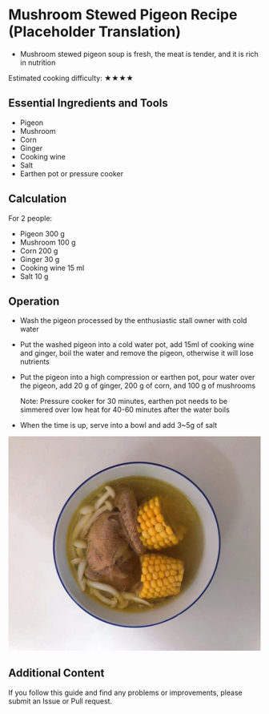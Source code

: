 # Mushroom Stewed Pigeon Recipe (Placeholder Translation)

- Mushroom stewed pigeon soup is fresh, the meat is tender, and it is rich in nutrition

Estimated cooking difficulty: ★★★★

## Essential Ingredients and Tools

*   Pigeon
*   Mushroom
*   Corn
*   Ginger
*   Cooking wine
*   Salt
*   Earthen pot or pressure cooker

## Calculation

For 2 people:

*   Pigeon 300 g
*   Mushroom 100 g
*   Corn 200 g
*   Ginger 30 g
*   Cooking wine 15 ml
*   Salt 10 g

## Operation

*   Wash the pigeon processed by the enthusiastic stall owner with cold water
*   Put the washed pigeon into a cold water pot, add 15ml of cooking wine and ginger, boil the water and remove the pigeon, otherwise it will lose nutrients
*   Put the pigeon into a high compression or earthen pot, pour water over the pigeon, add 20 g of ginger, 200 g of corn, and 100 g of mushrooms

    Note: Pressure cooker for 30 minutes, earthen pot needs to be simmered over low heat for 40-60 minutes after the water boils
*   When the time is up, serve into a bowl and add 3~5g of salt

![Sample dish finished product](./菌菇炖乳鸽.jpg)

## Additional Content

If you follow this guide and find any problems or improvements, please submit an Issue or Pull request.
